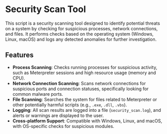 # Security Scan Tool

This script is a security scanning tool designed to identify potential threats on a system by checking for suspicious processes, network connections, and files. It performs checks based on the operating system (Windows, Linux, macOS) and logs any detected anomalies for further investigation.

## Features

- **Process Scanning**: Checks running processes for suspicious activity, such as Meterpreter sessions and high resource usage (memory and CPU).
- **Network Connection Scanning**: Scans network connections for suspicious ports and connection statuses, specifically looking for common malware ports.
- **File Scanning**: Searches the system for files related to Meterpreter or other potentially harmful scripts (e.g., `.exe`, `.dll`, `.vbs`).
- **Logging**: All scan results are logged into a file (`security_scan.log`), and alerts or warnings are displayed to the user.
- **Cross-platform Support**: Compatible with Windows, Linux, and macOS, with OS-specific checks for suspicious modules.
